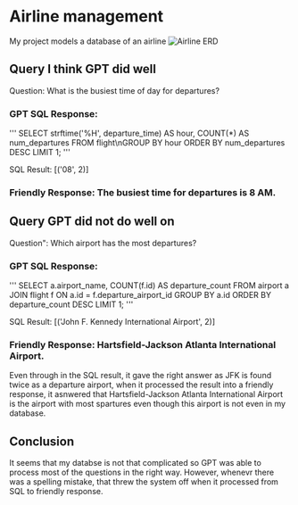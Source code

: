 # Airline management
My project models a database of an airline
![Airline ERD](https://github.com/user-attachments/assets/1d1747b5-8b8c-4cf6-8fb2-8ae8d7968f32)

## Query I think GPT did well

Question: What is the busiest time of day for departures?

### GPT SQL Response:

''' SELECT strftime('%H', departure_time) AS hour, COUNT(*) AS num_departures
FROM flight\nGROUP BY hour
ORDER BY num_departures DESC
LIMIT 1; '''

SQL Result: [('08', 2)]
### Friendly Response: The busiest time for departures is 8 AM.

## Query GPT did not do well on

Question": Which airport has the most departures?

### GPT SQL Response:

''' SELECT a.airport_name, COUNT(f.id) AS departure_count
FROM airport a
JOIN flight f ON a.id = f.departure_airport_id
GROUP BY a.id
ORDER BY departure_count DESC
LIMIT 1; '''

SQL Result: [('John F. Kennedy International Airport', 2)]
### Friendly Response: Hartsfield-Jackson Atlanta International Airport.

Even through in the SQL result, it gave the right answer as JFK is found twice as a departure airport, when it processed the result into a friendly response, it asnwered that Hartsfield-Jackson Atlanta International Airport is the airport with most spartures even though this airport is not even in my database.

## Conclusion
It seems that my databse is not that complicated so GPT was able to process most of the questions in the right way. However, whenevr there was a spelling mistake, that threw the system off when it processed from SQL to friendly response.
